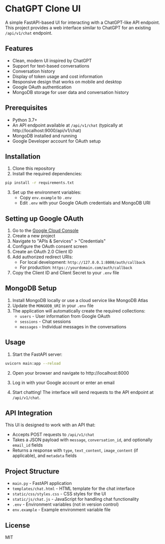 # ChatGPT Clone UI

A simple FastAPI-based UI for interacting with a ChatGPT-like API endpoint. This project provides a web interface similar to ChatGPT for an existing `/api/v1/chat` endpoint.

## Features

- Clean, modern UI inspired by ChatGPT
- Support for text-based conversations
- Conversation history
- Display of token usage and cost information
- Responsive design that works on mobile and desktop
- Google OAuth authentication
- MongoDB storage for user data and conversation history

## Prerequisites

- Python 3.7+
- An API endpoint available at `/api/v1/chat` (typically at http://localhost:9000/api/v1/chat)
- MongoDB installed and running
- Google Developer account for OAuth setup

## Installation

1. Clone this repository
2. Install the required dependencies:

```bash
pip install -r requirements.txt
```

3. Set up the environment variables:
   - Copy `env.example` to `.env`
   - Edit `.env` with your Google OAuth credentials and MongoDB URI

## Setting up Google OAuth

1. Go to the [Google Cloud Console](https://console.cloud.google.com/)
2. Create a new project
3. Navigate to "APIs & Services" > "Credentials"
4. Configure the OAuth consent screen
5. Create an OAuth 2.0 Client ID
6. Add authorized redirect URIs:
   - For local development: `http://127.0.0.1:8000/auth/callback`
   - For production: `https://yourdomain.com/auth/callback`
7. Copy the Client ID and Client Secret to your `.env` file

## MongoDB Setup

1. Install MongoDB locally or use a cloud service like MongoDB Atlas
2. Update the `MONGODB_URI` in your `.env` file
3. The application will automatically create the required collections:
   - `users` - User information from Google OAuth
   - `sessions` - Chat sessions
   - `messages` - Individual messages in the conversations

## Usage

1. Start the FastAPI server:

```bash
uvicorn main:app --reload
```

2. Open your browser and navigate to http://localhost:8000

3. Log in with your Google account or enter an email

4. Start chatting! The interface will send requests to the API endpoint at `/api/v1/chat`.

## API Integration

This UI is designed to work with an API that:
- Accepts POST requests to `/api/v1/chat`
- Takes a JSON payload with `message`, `conversation_id`, and optionally `email_id` fields
- Returns a response with `type`, `text_content`, `image_content` (if applicable), and `metadata` fields

## Project Structure

- `main.py` - FastAPI application
- `templates/chat.html` - HTML template for the chat interface
- `static/css/styles.css` - CSS styles for the UI
- `static/js/chat.js` - JavaScript for handling chat functionality
- `.env` - Environment variables (not in version control)
- `env.example` - Example environment variable file

## License

MIT
